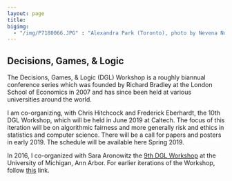 ```yaml
---
layout: page 
title:
bigimg:
  - "/img/P7180066.JPG" : "Alexandra Park (Toronto), photo by Nevena Novakovic (2017)"
---
```

## Decisions, Games, & Logic
The Decisions, Games, & Logic (DGL) Workshop is a roughly biannual conference series which was founded by Richard Bradley at the London School of Economics in 2007 and has since been held at various universities around the world. 

I am co-organizing, with Chris Hitchcock and Frederick Eberhardt, the 10th DGL Workshop, which will be held in June 2019 at Caltech. The focus of this iteration will be on algorithmic fairness and more generally risk and ethics in statistics and computer science. There will be a call for papers and posters in early 2019. The schedule will be available here Spring 2019.

In 2016, I co-organized with Sara Aronowitz the [9th DGL Workshop](http://www-personal.umich.edu/~skaron/dgl/) at the University of Michigan, Ann Arbor. For earlier iterations of the Workshop, follow [this](http://personal.lse.ac.uk/marcoci/dgl2015/) link. 
